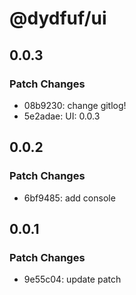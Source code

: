 # @dydfuf/ui

## 0.0.3

### Patch Changes

- 08b9230: change gitlog!
- 5e2adae: UI: 0.0.3

## 0.0.2

### Patch Changes

- 6bf9485: add console

## 0.0.1

### Patch Changes

- 9e55c04: update patch
